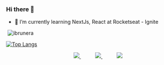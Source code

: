 ### Hi there 👋

- 🌱 I’m currently learning NextJs, React at Rocketseat - Ignite

<p>&nbsp;<img align="justify" src="https://github-readme-stats.vercel.app/api?username=ibrunera&show_icons=true&locale=en&=true&theme=dark" alt="ibrunera" /></p>

[![Top Langs](https://github-readme-stats.vercel.app/api/top-langs/?username=ibrunera&layout=compact&how_icons=true&theme=dark&hide=java,objective%c)](https://github.com/anuraghazra/github-readme-stats)

<p align="center">
    <a href="https://github.com/ibrunera">
        <img  src="https://img.shields.io/badge/github-%23100000.svg?&style=for-the-badge&logo=github&logoColor=white">
    </a>
    &nbsp;&nbsp;&nbsp;&nbsp;&nbsp;&nbsp;&nbsp;&nbsp;&nbsp;
    <a href="bteixeira010@gmail.com">
        <img src="https://img.shields.io/badge/gmail-D14836?&style=for-the-badge&logo=gmail&logoColor=white&link=mailto:lucas.f.dib@gmail.com">
    </a>
    &nbsp;&nbsp;&nbsp;&nbsp;&nbsp;&nbsp;&nbsp;&nbsp;&nbsp;
    <a href="https://www.linkedin.com/in/bteixeira-silva/">
        <img src="https://img.shields.io/badge/linkedin-%230077B5.svg?&style=for-the-badge&logo=linkedin&logoColor=white">
    </a>
</p>
